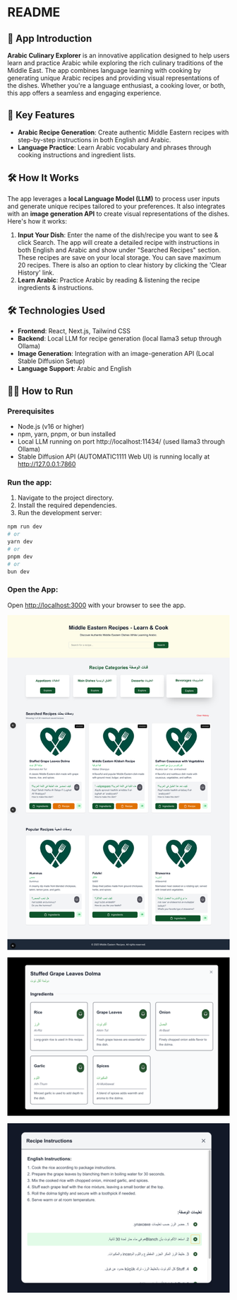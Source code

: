 # README

## 🌟 App Introduction  
**Arabic Culinary Explorer** is an innovative application designed to help users learn and practice Arabic while exploring the rich culinary traditions of the Middle East. The app combines language learning with cooking by generating unique Arabic recipes and providing visual representations of the dishes. Whether you're a language enthusiast, a cooking lover, or both, this app offers a seamless and engaging experience.

## 🚀 Key Features  
- **Arabic Recipe Generation**: Create authentic Middle Eastern recipes with step-by-step instructions in both English and Arabic.  
- **Language Practice**: Learn Arabic vocabulary and phrases through cooking instructions and ingredient lists.  

## 🛠️ How It Works  
The app leverages a **local Language Model (LLM)** to process user inputs and generate unique recipes tailored to your preferences. It also integrates with an **image generation API** to create visual representations of the dishes. 
Here's how it works: 

1. **Input Your Dish**: Enter the name of the dish/recipe you want to see & click Search. The app will create a detailed recipe with instructions in both English and Arabic and show under "Searched Recipes" section. These recipes are save on your local storage. You can save maximum 20 recipes. There is also an option to clear history by clicking the 'Clear History' link.
2. **Learn Arabic**: Practice Arabic by reading & listening the recipe ingredients & instructions.

## 🛠️ Technologies Used  
- **Frontend**: React, Next.js, Tailwind CSS  
- **Backend**: Local LLM for recipe generation (local llama3 setup through Ollama) 
- **Image Generation**: Integration with an image-generation API (Local Stable Diffusion Setup)  
- **Language Support**: Arabic and English    

## 🏃‍♂️ How to Run
### Prerequisites  
- Node.js (v16 or higher)  
- npm, yarn, pnpm, or bun installed
- Local LLM running on port http://localhost:11434/ (used llama3 through Ollama)
- Stable Diffusion API (AUTOMATIC1111 Web UI) is running locally at http://127.0.0.1:7860

### Run the app:
1. Navigate to the project directory.
2. Install the required dependencies.
3. Run the development server:

```bash
npm run dev
# or
yarn dev
# or
pnpm dev
# or
bun dev
```
### Open the App:  
Open [http://localhost:3000](http://localhost:3000) with your browser to see the app.

![screenshot](images/arabic-learning-app-search-results.png)

![search results](images/ingredients.png)

![search results](images/instructions.png)


